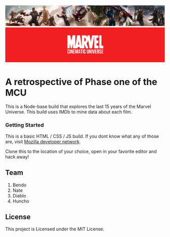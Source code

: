 ![Marvel Universe!](/marvel_banner.png "The MCU")

# A retrospective of Phase one of the MCU

This is a Node-base build that explores the last 15 years of the Marvel Universe. This build uses IMDb to mine data about each film.

### Getting Started
This is a basic HTML / CSS / JS build. If you dont know what any of those are, visit [Mozilla developer network](https://developer.mozilla.org/en-US/).

Clone this to the location of your choice, open in your favorite editor and hack away!

## Team
1. Bendo
2. Nate
3. Diablo
4. Huncho

## License
This project is Licensed under the MIT License.